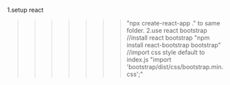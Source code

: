 1.setup react 
>>>>>>>"npx create-react-app ." to same folder.
2.use react bootstrap
//install react bootstrap
>>>>>>"npm install react-bootstrap bootstrap"
//import css style default to index.js
>>>>>>>"import 'bootstrap/dist/css/bootstrap.min.css';"